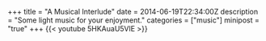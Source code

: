+++
title = "A Musical Interlude"
date = 2014-06-19T22:34:00Z
description = "Some light music for your enjoyment."
categories = ["music"]
minipost = "true"
+++
{{< youtube 5HKAuaU5VlE >}}